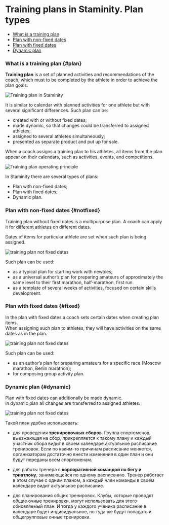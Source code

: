 # Training plans in Staminity. Plan types

* [What is a training plan](#plan)
* [Plan with non-fixed dates](#notfixed)
* [Plan with fixed dates](#fixed)
* [Dynamic plan](#dynamic)

### What is a training plan {#plan}

**Training plan** is a set of planned activities and recommendations of the coach, which must to be completed by the athlete in order to achieve the plan goals.

![Training plan in Staminity](https://content.staminity.com/assets/images/methodology/training-plan-builder.png)

It is similar to calendar with planned activities for one athlete but with several significant differences. Such plan can be:

* created with or without fixed dates;
* made dynamic, so that changes could be transferred to assigned athletes;
* assigned to several athletes simultaneously;
* presented as separate product and put up for sale. 

When a coach assigns a training plan to his athletes, all items from the plan appear on their calendars, such as activities, events, and competitions.

![Training plan operating principle](https://content.staminity.com/assets/images/_new/methodology/training-plan-scheme.png)

In Staminity there are several types of plans:

* Plan with non-fixed dates;
* Plan with fixed dates;
* Dynamic plan.

### Plan with non-fixed dates {#notfixed}

Training plan without fixed dates is a multipurpose plan. A coach can apply it for different athletes on different dates.

Dates of items for particular athlete are set when such plan is being assigned.

![training plan not fixed dates](https://content.staminity.com/assets/images/_new/methodology/tp-not-fixed-dates.gif)

Such plan can be used:

* as a typical plan for starting work with newbies; 
* as a universal author’s plan for preparing amateurs of approximately the same level to their first marathon, half-marathon, first run.  
* as a template of several weeks of activities, focused on certain skills development.

### Plan with fixed dates  {#fixed}

In the plan with fixed dates a coach sets certain dates when creating plan items.   
When assigning such plan to athletes, they will have activities on the same dates as in the plan.

![training plan not fixed dates](https://content.staminity.com/assets/images/_new/methodology/tp-fixed-dates.gif)

Such plan can be used:

* as an author’s plan for preparing amateurs for a specific race \(Moscow marathon, Berlin marathon\);
* for composing group activity plan.

### Dynamic plan {#dynamic}

Plan with fixed dates can additionally be made dynamic.   
In dynamic plan all changes are transferred to assigned athletes. 

![training plan not fixed dates](https://content.staminity.com/assets/images/_new/methodology/tp-fixed-dynamic.gif)

Такой план удобно использовать:

* для проведения **тренировочных сборов**. Группа спортсменов, выезжающая на сбор, прикрепляется к такому плану и каждый участник сбора видит в своем календаре актуальное расписание тренировок. Если по каким-то причинам расписание меняется, организаторам достаточно внести изменения в один план и они будут переданы всем спортсменам.

* для работы тренера с **корпоративной командой по бегу и триатлону**, занимающейся по одному расписанию. Тренер работает в этом случае с одним планом, а каждый член команды в своем календаре видит актуальное расписание.

* для планирования общих тренировок. Клубы, которые проводят общие очные тренировки, могут использовать для этого обновляемый план. И тогда у каждого ученика расписание в календаре будет индивидуальное, но туда же будут попадать и общегрупповые очные тренировки.



